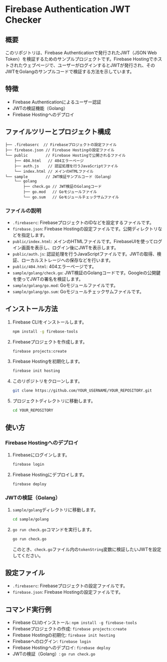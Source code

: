 # Firebase Authentication JWT Checker

## 概要

このリポジトリは、Firebase Authenticationで発行されたJWT（JSON Web Token）を検証するためのサンプルプロジェクトです。Firebase Hostingでホストされたウェブページで、ユーザーがログインするとJWTが発行され、そのJWTをGolangのサンプルコードで検証する方法を示しています。

## 特徴

- Firebase Authenticationによるユーザー認証
- JWTの検証機能（Golang）
- Firebase Hostingへのデプロイ

## ファイルツリーとプロジェクト構成

```
├── .firebaserc  // Firebaseプロジェクトの設定ファイル
├── firebase.json // Firebase Hostingの設定ファイル
└── public        // Firebase Hostingで公開されるファイル
    ├── 404.html   // 404エラーページ
    ├── auth.js    // 認証処理を行うJavaScriptファイル
    └── index.html // メインのHTMLファイル
└── sample        // JWT検証サンプルコード（Golang）
    └── golang
        ├── check.go // JWT検証のGolangコード
        ├── go.mod   // Goモジュールファイル
        └── go.sum   // Goモジュールチェックサムファイル

```

### ファイルの説明

- `.firebaserc`: FirebaseプロジェクトのIDなどを設定するファイルです。
- `firebase.json`: Firebase Hostingの設定ファイルです。公開ディレクトリなどを指定します。
- `public/index.html`: メインのHTMLファイルです。FirebaseUIを使ってログイン画面を表示し、ログイン後にJWTを表示します。
- `public/auth.js`: 認証処理を行うJavaScriptファイルです。JWTの取得、検証、ローカルストレージへの保存などを行います。
- `public/404.html`: 404エラーページです。
- `sample/golang/check.go`: JWT検証のGolangコードです。Googleの公開鍵を使ってJWTの署名を検証します。
- `sample/golang/go.mod`: Goモジュールファイルです。
- `sample/golang/go.sum`: Goモジュールチェックサムファイルです。

## インストール方法

1. Firebase CLIをインストールします。
   ```bash
   npm install -g firebase-tools
   ```
2. Firebaseプロジェクトを作成します。
   ```bash
   firebase projects:create
   ```
3. Firebase Hostingを初期化します。
   ```bash
   firebase init hosting
   ```
4. このリポジトリをクローンします。
   ```bash
   git clone https://github.com/YOUR_USERNAME/YOUR_REPOSITORY.git
   ```
5. プロジェクトディレクトリに移動します。
   ```bash
   cd YOUR_REPOSITORY
   ```

## 使い方

### Firebase Hostingへのデプロイ

1. Firebaseにログインします。
   ```bash
   firebase login
   ```
2. Firebase Hostingにデプロイします。
   ```bash
   firebase deploy
   ```

### JWTの検証（Golang）

1. `sample/golang`ディレクトリに移動します。
   ```bash
   cd sample/golang
   ```
2. `go run check.go`コマンドを実行します。
   ```bash
   go run check.go
   ```
   このとき、`check.go`ファイル内の`tokenString`変数に検証したいJWTを設定してください。

## 設定ファイル

- `.firebaserc`: Firebaseプロジェクトの設定ファイルです。
- `firebase.json`: Firebase Hostingの設定ファイルです。

## コマンド実行例

- Firebase CLIのインストール: `npm install -g firebase-tools`
- Firebaseプロジェクトの作成: `firebase projects:create`
- Firebase Hostingの初期化: `firebase init hosting`
- Firebaseへのログイン: `firebase login`
- Firebase Hostingへのデプロイ: `firebase deploy`
- JWTの検証（Golang）: `go run check.go`

